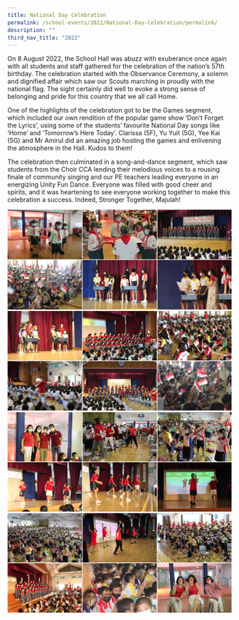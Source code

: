```yaml
---
title: National Day Celebration
permalink: /school-events/2022/National-Day-Celebration/permalink/
description: ""
third_nav_title: "2022"
---
```

On 8 August 2022, the School Hall was abuzz with exuberance once again with all students and staff gathered for the celebration of the nation’s 57th birthday. The celebration started with the Observance Ceremony, a solemn and dignified affair which saw our Scouts marching in proudly with the national flag. The sight certainly did well to evoke a strong sense of belonging and pride for this country that we all call Home. 

One of the highlights of the celebration got to be the Games segment, which included our own rendition of the popular game show ‘Don’t Forget the Lyrics’, using some of the students’ favourite National Day songs like ‘Home’ and ‘Tomorrow’s Here Today’. Clarissa (5F), Yu Yuit (5G), Yee Kai (5G) and Mr Amirul did an amazing job hosting the games and enlivening the atmosphere in the Hall. Kudos to them! 

The celebration then culminated in a song-and-dance segment, which saw students from the Choir CCA lending their melodious voices to a rousing finale of community singing and our PE teachers leading everyone in an energizing Unity Fun Dance. Everyone was filled with good cheer and spirits, and it was heartening to see everyone working together to make this celebration a success. Indeed, Stronger Together, Majulah!

![](/images/Celebration.png)
![](/images/Celebration2.png)
![](/images/Celebration3.png)
![](/images/Celebration4.png)